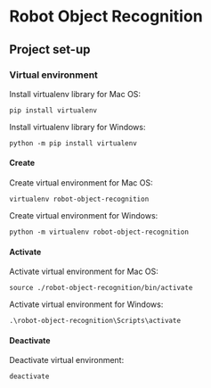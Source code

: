# Robot Object Recognition

## Project set-up

### Virtual environment

Install virtualenv library for Mac OS:

```
pip install virtualenv
```

Install virtualenv library for Windows:

```
python -m pip install virtualenv
```

#### Create

Create virtual environment for Mac OS:

```
virtualenv robot-object-recognition
```

Create virtual environment for Windows:

```
python -m virtualenv robot-object-recognition
```

#### Activate

Activate virtual environment for Mac OS:

```
source ./robot-object-recognition/bin/activate
```

Activate virtual environment for Windows:

```
.\robot-object-recognition\Scripts\activate
```

#### Deactivate

Deactivate virtual environment:

```
deactivate
```
